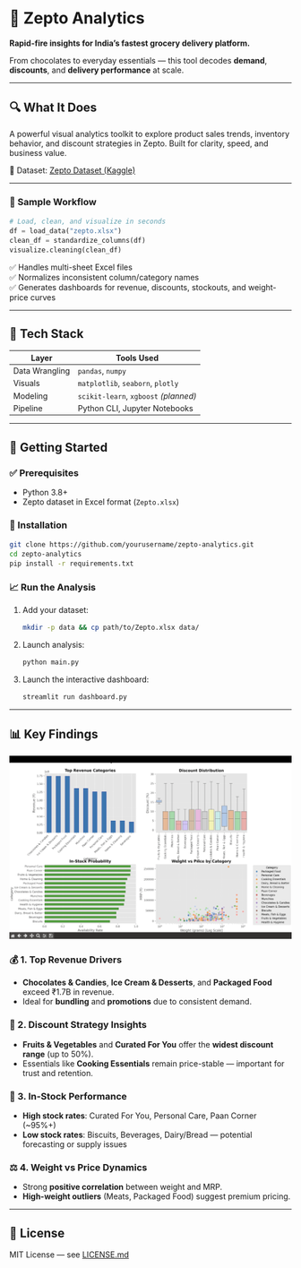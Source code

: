 # 🚀 Zepto Analytics  
**Rapid-fire insights for India’s fastest grocery delivery platform.**  

From chocolates to everyday essentials — this tool decodes **demand**, **discounts**, and **delivery performance** at scale.

---

## 🔍 What It Does  
A powerful visual analytics toolkit to explore product sales trends, inventory behavior, and discount strategies in Zepto. Built for clarity, speed, and business value.

📂 Dataset: [Zepto Dataset (Kaggle)](https://www.kaggle.com/datasets/devshahoff/zepto-dataset)

---

### 🧪 Sample Workflow
```python
# Load, clean, and visualize in seconds
df = load_data("zepto.xlsx")
clean_df = standardize_columns(df)
visualize.cleaning(clean_df)
```

✅ Handles multi-sheet Excel files  
✅ Normalizes inconsistent column/category names  
✅ Generates dashboards for revenue, discounts, stockouts, and weight-price curves  

---

## 🧰 Tech Stack

| Layer           | Tools Used                    |
|----------------|-------------------------------|
| Data Wrangling | `pandas`, `numpy`             |
| Visuals        | `matplotlib`, `seaborn`, `plotly` |
| Modeling       | `scikit-learn`, `xgboost` *(planned)* |
| Pipeline       | Python CLI, Jupyter Notebooks |

---

## 🚀 Getting Started

### ✅ Prerequisites
- Python 3.8+
- Zepto dataset in Excel format (`Zepto.xlsx`)

### 🔧 Installation
```bash
git clone https://github.com/yourusername/zepto-analytics.git
cd zepto-analytics
pip install -r requirements.txt
```

### 📈 Run the Analysis
1. Add your dataset:
   ```bash
   mkdir -p data && cp path/to/Zepto.xlsx data/
   ```
2. Launch analysis:
   ```bash
   python main.py
   ```
3. Launch the interactive dashboard:
   ```bash
   streamlit run dashboard.py
   ```

---

## 📊 Key Findings

![Dashboard Summary](images/dashboard.png)

### 💰 1. Top Revenue Drivers  
- **Chocolates & Candies**, **Ice Cream & Desserts**, and **Packaged Food** exceed ₹1.7B in revenue.  
- Ideal for **bundling** and **promotions** due to consistent demand.

### 🎯 2. Discount Strategy Insights  
- **Fruits & Vegetables** and **Curated For You** offer the **widest discount range** (up to 50%).  
- Essentials like **Cooking Essentials** remain price-stable — important for trust and retention.

### 🛒 3. In-Stock Performance  
- **High stock rates**: Curated For You, Personal Care, Paan Corner (~95%+)  
- **Low stock rates**: Biscuits, Beverages, Dairy/Bread — potential forecasting or supply issues

### ⚖️ 4. Weight vs Price Dynamics  
- Strong **positive correlation** between weight and MRP.  
- **High-weight outliers** (Meats, Packaged Food) suggest premium pricing.

---

## 📝 License  
MIT License — see [LICENSE.md](LICENSE.md)
